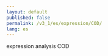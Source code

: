 ```yaml
---
layout: default
published: false
permalink: /v3_1/es/expression/COD/
lang: es
---
```


expression analysis COD
